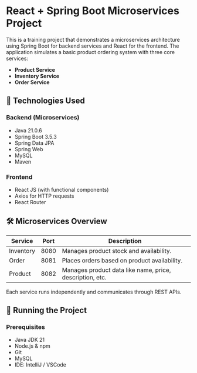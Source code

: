 # React + Spring Boot  Microservices Project

This is a training project that demonstrates a microservices architecture using Spring Boot for backend services and React for the frontend. The application simulates a basic product ordering system with three core services:

- **Product Service**
- **Inventory Service**
- **Order Service**

## 🧩 Technologies Used

### Backend (Microservices)
- Java 21.0.6
- Spring Boot 3.5.3
- Spring Data JPA
- Spring Web
- MySQL
- Maven

### Frontend
- React JS (with functional components)
- Axios for HTTP requests
- React Router

## 🛠 Microservices Overview

| Service   | Port | Description |
|-----------|------|-------------|
| Inventory | 8080 | Manages product stock and availability. |
| Order   | 8081 | Places orders based on product availability. |
| Product     | 8082 | Manages product data like name, price, description, etc. |

Each service runs independently and communicates through REST APIs.

## 🚀 Running the Project

### Prerequisites
- Java JDK 21
- Node.js & npm
- Git
- MySQL
- IDE: IntelliJ / VSCode


